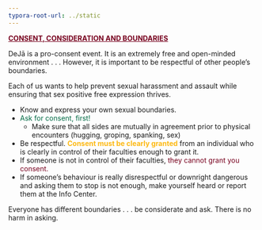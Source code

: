 ```yaml
---
typora-root-url: ../static
---
```


<span style="color:#77011e;"><u>**CONSENT, CONSIDERATION AND BOUNDARIES**</u></span>

DeJā is a pro-consent event.  It is an extremely free and open-minded environment . . . However, it is important to be respectful of other people’s boundaries.

Each of us wants to help prevent sexual harassment and assault while ensuring that sex positive free expression thrives.

- Know and express your own sexual boundaries.
- <span style="color:#006a44;">Ask for consent, first!</span>
  - Make sure that all sides are mutually in agreement prior to physical encounters (hugging, groping, spanking, sex)
- Be respectful.
   <span style="color:#fdb913;">**Consent must be clearly granted**</span> from an individual who is clearly in control of their faculties enough to grant it.
- If someone is not in control of their faculties,  <span style="color:#77011e;">they cannot grant you consent.
- If someone’s behaviour is really disrespectful or downright dangerous and asking them to stop is not enough, make yourself heard or report them at the Info Center.



Everyone has different boundaries . . . be considerate and ask.  There is no harm in asking.

